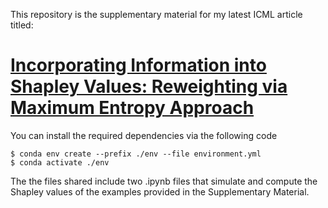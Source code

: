 This repository is the supplementary material for my latest ICML article titled:
# [Incorporating Information into Shapley Values: Reweighting via Maximum Entropy Approach](https://dl.acm.org/doi/10.5555/3692070.3692233)
You can install the required dependencies via the following code
```
$ conda env create --prefix ./env --file environment.yml
$ conda activate ./env
```

The the files shared include two .ipynb files that simulate and compute the Shapley values of the examples provided in the Supplementary Material.